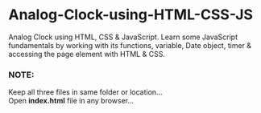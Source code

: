 # Analog-Clock-using-HTML-CSS-JS
Analog Clock using HTML, CSS &amp; JavaScript. Learn some JavaScript fundamentals by working with its functions, variable, Date object, timer &amp; accessing the page element with HTML &amp; CSS.

<h3>NOTE:</h3>
Keep all three files in same folder or location...<br>
Open <b>index.html</b> file in any browser...<br>
